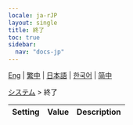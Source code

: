 ```yaml
---
locale: ja-rJP
layout: single
title: 終了
toc: true
sidebar:
  nav: "docs-jp"
---
```

[Eng](/dancexr/menu/2025.4/system2/exit) | [繁中](/tw/dancexr/menu/2025.4/system2/exit) | [日本語](/jp/dancexr/menu/2025.4/system2/exit) | [한국어](/kr/dancexr/menu/2025.4/system2/exit) | [简中](/zh/dancexr/menu/2025.4/system2/exit)

[システム](../menu#システム) > 終了



| Setting | Value | Description |
| :--- | --- | :--- |
